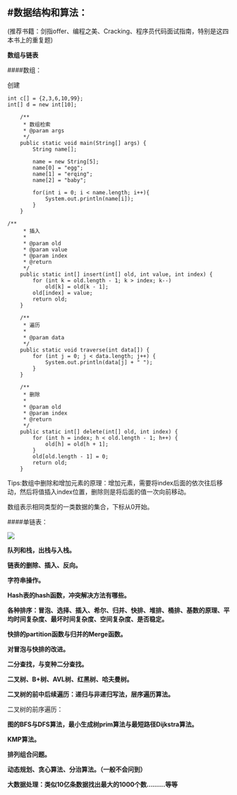 #数据结构和算法：
---
(推荐书籍：剑指offer、编程之美、Cracking、程序员代码面试指南，特别是这四本书上的重复题)

**数组与链表**

####数组：

创建

```
int c[] = {2,3,6,10,99};
int[] d = new int[10];
```



```
	/**
	 * 数组检索
	 * @param args
	 */
	public static void main(String[] args) {
		String name[];
		
		name = new String[5];
		name[0] = "egg";
		name[1] = "erqing";
		name[2] = "baby";
		
		for(int i = 0; i < name.length; i++){
			System.out.println(name[i]);
		}
	}
```
```
/**
	 * 插入
	 * 
	 * @param old
	 * @param value
	 * @param index
	 * @return
	 */
	public static int[] insert(int[] old, int value, int index) {  
        for (int k = old.length - 1; k > index; k--)  
            old[k] = old[k - 1];  
        old[index] = value;  
        return old;  
    }  

	/**
	 * 遍历
	 * 
	 * @param data
	 */
	public static void traverse(int data[]) {
		for (int j = 0; j < data.length; j++) {
			System.out.println(data[j] + " ");
		}
	}

	/**
	 * 删除
	 * 
	 * @param old
	 * @param index
	 * @return
	 */
	public static int[] delete(int[] old, int index) {
		for (int h = index; h < old.length - 1; h++) {
			old[h] = old[h + 1];
		}
		old[old.length - 1] = 0;
		return old;
	}
```

Tips:数组中删除和增加元素的原理：增加元素，需要将index后面的依次往后移动，然后将值插入index位置，删除则是将后面的值一次向前移动。

数组表示相同类型的一类数据的集合，下标从0开始。


####单链表：

![](http://img.my.csdn.net/uploads/201304/13/1365855052_1221.jpg)



**队列和栈，出栈与入栈。**

**链表的删除、插入、反向。**

**字符串操作。**

**Hash表的hash函数，冲突解决方法有哪些。**

**各种排序：冒泡、选择、插入、希尔、归并、快排、堆排、桶排、基数的原理、平均时间复杂度、最坏时间复杂度、空间复杂度、是否稳定。**

**快排的partition函数与归并的Merge函数。**

**对冒泡与快排的改进。**

**二分查找，与变种二分查找。**

**二叉树、B+树、AVL树、红黑树、哈夫曼树。**

**二叉树的前中后续遍历：递归与非递归写法，层序遍历算法。**

二叉树的前序遍历：



**图的BFS与DFS算法，最小生成树prim算法与最短路径Dijkstra算法。**

**KMP算法。**

**排列组合问题。**

**动态规划、贪心算法、分治算法。（一般不会问到）**

**大数据处理：类似10亿条数据找出最大的1000个数.........等等**